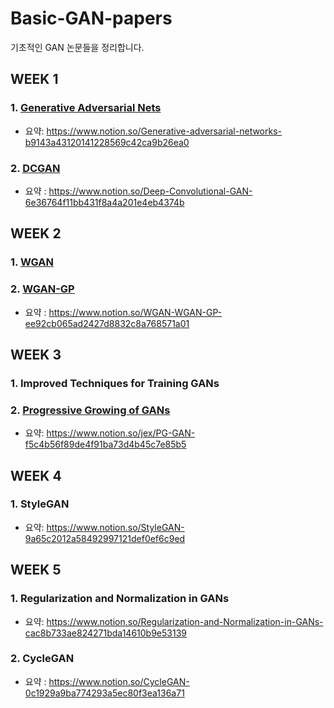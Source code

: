 # Basic-GAN-papers
기초적인 GAN 논문들을 정리합니다.

## WEEK 1

### 1. [Generative Adversarial Nets](https://papers.nips.cc/paper/5423-generative-adversarial-nets.pdf)
- 요약: https://www.notion.so/Generative-adversarial-networks-b9143a43120141228569c42ca9b26ea0


### 2. [DCGAN](https://arxiv.org/abs/1511.06434)
- 요약 : https://www.notion.so/Deep-Convolutional-GAN-6e36764f11bb431f8a4a201e4eb4374b

## WEEK 2

### 1. [WGAN](https://arxiv.org/abs/1701.07875) 
### 2. [WGAN-GP](https://arxiv.org/abs/1704.00028)
- 요약 : https://www.notion.so/WGAN-WGAN-GP-ee92cb065ad2427d8832c8a768571a01

## WEEK 3

### 1. Improved Techniques for Training GANs

### 2. [Progressive Growing of GANs](https://arxiv.org/abs/1710.10196)
- 요약: https://www.notion.so/jex/PG-GAN-f5c4b56f89de4f91ba73d4b45c7e85b5

## WEEK 4

### 1. StyleGAN
- 요약: https://www.notion.so/StyleGAN-9a65c2012a58492997121def0ef6c9ed

## WEEK 5

### 1. Regularization and Normalization in GANs
- 요약: https://www.notion.so/Regularization-and-Normalization-in-GANs-cac8b733ae824271bda14610b9e53139

### 2. CycleGAN
- 요약 : https://www.notion.so/CycleGAN-0c1929a9ba774293a5ec80f3ea136a71
